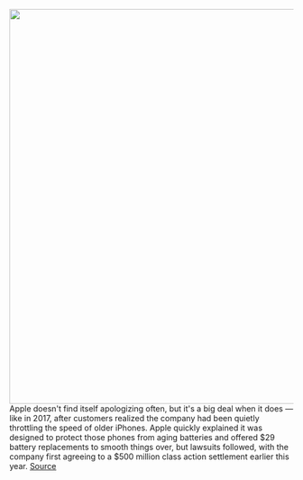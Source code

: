 <img src='https://cdn.vox-cdn.com/thumbor/9dFBOQlpG7MWsynp_Oguo80GXjA=/0x0:1500x1000/1200x800/filters:focal(630x380:870x620)/cdn.vox-cdn.com/uploads/chorus_image/image/67812636/DSC00349__1__2.0.0.jpg' width='700px' /><br/>
Apple doesn't find itself apologizing often, but it's a big deal when it does — like in 2017, after customers realized the company had been quietly throttling the speed of older iPhones. Apple quickly explained it was designed to protect those phones from aging batteries and offered $29 battery replacements to smooth things over, but lawsuits followed, with the company first agreeing to a $500 million class action settlement earlier this year.
<a href='https://www.theverge.com/2020/11/18/21573710/apple-battery-gate-throttle-iphones-settlement-amount'> Source <a/>